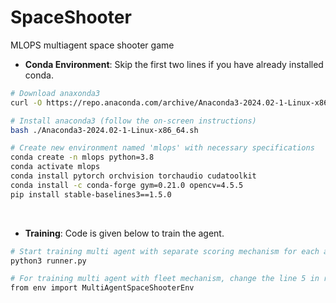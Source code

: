 # SpaceShooter
MLOPS multiagent space shooter game

- **Conda Environment**: Skip the first two lines if you have already installed conda.

```bash
# Download anaxonda3
curl -O https://repo.anaconda.com/archive/Anaconda3-2024.02-1-Linux-x86_64.sh

# Install anaconda3 (follow the on-screen instructions)
bash ./Anaconda3-2024.02-1-Linux-x86_64.sh

# Create new environment named 'mlops' with necessary specifications
conda create -n mlops python=3.8
conda activate mlops
conda install pytorch orchvision torchaudio cudatoolkit
conda install -c conda-forge gym=0.21.0 opencv=4.5.5
pip install stable-baselines3==1.5.0
```
<br>

- **Training**: Code is given below to train the agent.

```bash
# Start training multi agent with separate scoring mechanism for each agent
python3 runner.py

# For training multi agent with fleet mechanism, change the line 5 in runner.py to
from env import MultiAgentSpaceShooterEnv
```
